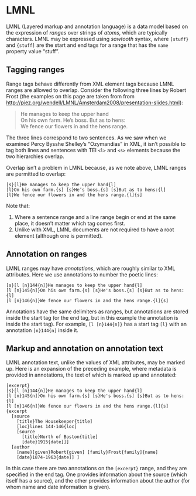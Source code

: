 # LMNL

LMNL (Layered markup and annotation language) is a data model based on the expression of *ranges* over strings of *atoms*, which are typically characters. LMNL may be expressed using *sawtooth* syntax, where `[stuff}` and `{stuff]` are the start and end tags for a range that has the `name` property value “stuff”. 

## Tagging ranges

Range tags behave differently from XML element tags because LMNL ranges are allowed to overlap. Consider the following three lines by Robert Frost (the examples on this page are taken from from <http://piez.org/wendell/LMNL/Amsterdam2008/presentation-slides.html>):

> He manages to keep the upper hand  
On his own farm. He’s boss. But as to hens:  
We fence our flowers in and the hens range.

The three lines correspond to two sentences. As we saw when we examined Percy Bysshe Shelley’s “Ozymandias” in XML, it isn’t possible to tag both lines and sentences with TEI `<l>` and `<s>` elements because the two hierarchies overlap.

Overlap isn’t a problem in LMNL because, as we note above, LMNL ranges are permitted to overlap:

```
[s}[l}He manages to keep the upper hand{l]
[l}On his own farm.{s] [s}He’s boss.{s] [s}But as to hens:{l]
[l}We fence our flowers in and the hens range.{l]{s]
```

Note that:

1. Where a sentence range and a line range begin or end at the same place, it doesn’t matter which tag comes first.
2. Unlike with XML, LMNL documents are not required to have a root element (although one is permitted).

## Annotation on ranges

LMNL ranges may have *annotations*, which are roughly similar to XML attributes. Here we use annotations to number the poetic lines:

```
[s}[l [n}144{n]}He manages to keep the upper hand{l]  
[l [n}145{n]}On his own farm.{s] [s}He's boss.{s] [s}But as to hens:{l]  
[l [n}146{n]}We fence our flowers in and the hens range.{l]{s]
```

Annotations have the same delimiters as ranges, but annotations are stored inside the start tag (or the end tag, but in this example the annotation is inside the start tag). For example, `[l [n}144{n]}` has a start tag `[l}` with an annotation `[n}144{n]` inside it.

## Markup and annotation on annotation text

LMNL annotation text, unlike the values of XML attributes, may be marked up. Here is an expansion of the preceding example, where metadata is provided in annotations, the text of which is marked up and annotated:

```
[excerpt}
[s}[l [n}144{n]}He manages to keep the upper hand{l]
[l [n}145{n]}On his own farm.{s] [s}He's boss.{s] [s}But as to hens:{l]
[l [n}146{n]}We fence our flowers in and the hens range.{l]{s]
{excerpt
  [source
    [title}The Housekeeper{title]
    [loc}lines 144-146{loc]
    [source
      [title}North of Boston{title]
      [date}1915{date]]]
  [author
    [name}[given}Robert{given] [family}Frost{family]{name]
    [date}1874-1963{date]] ]
```

In this case there are two annotations on the `[excerpt}` range, and they are specified in the end tag. One provides information about the source (which itself has a source), and the other provides information about the author (for whom name and date information is given).